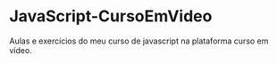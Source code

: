 # JavaScript-CursoEmVideo
 Aulas e exercícios do meu curso de javascript na plataforma curso em vídeo.
